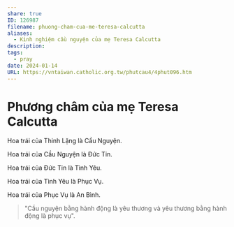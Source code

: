 ```yaml
---
share: true
ID: 126987
filename: phuong-cham-cua-me-teresa-calcutta
aliases:
  - Kinh nghiệm cầu nguyện của mẹ Teresa Calcutta
description: 
tags:
  - pray
date: 2024-01-14
URL: https://vntaiwan.catholic.org.tw/phutcau4/4phut096.htm
---
```

# Phương châm của mẹ Teresa Calcutta

Hoa trái của Thinh Lặng là Cầu Nguyện.

Hoa trái của Cầu Nguyện là Ðức Tin.

Hoa trái của Ðức Tin là Tình Yêu.

Hoa trái của Tình Yêu là Phục Vụ.

Hoa trái của Phục Vụ là An Bình.

> "Cầu nguyện bằng hành động là yêu thương và yêu thương bằng hành động là phục vụ".
